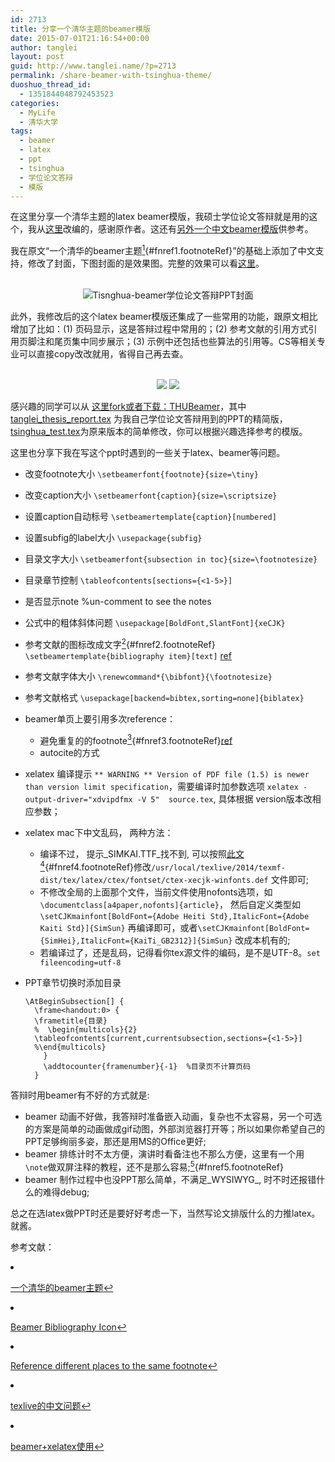 ```yaml
---
id: 2713
title: 分享一个清华主题的beamer模版
date: 2015-07-01T21:16:54+00:00
author: tanglei
layout: post
guid: http://www.tanglei.name/?p=2713
permalink: /share-beamer-with-tsinghua-theme/
duoshuo_thread_id:
  - 1351844048792453523
categories:
  - MyLife
  - 清华大学
tags:
  - beamer
  - latex
  - ppt
  - tsinghua
  - 学位论文答辩
  - 模版
---
```

在这里分享一个清华主题的latex beamer模版，我硕士学位论文答辩就是用的这个，我从[这里](http://far.tooold.cn/post/latex/beamertsinghua)改编的，感谢原作者。这还有[另外一个中文beamer模版](https://github.com/forhappy/aliyun-pk-report-2012)供参考。

我在原文“一个清华的beamer主题[<sup>1</sup>](#fn1){#fnref1.footnoteRef}”的基础上添加了中文支持，修改了封面，下图封面的是效果图。完整的效果可以看[这里](https://github.com/tl3shi/THUBeamer/blob/master/tanglei_thesis_report.pdf)。

<center>
  <br /> <img src="https://raw.githubusercontent.com/tl3shi/markdown2wordpress/master/posts//share-beamer-with-tsinghua-theme/tanglei_thesis_report-0.png" alt="Tisnghua-beamer学位论文答辩PPT封面" /><br />
</center>

此外，我修改后的这个latex beamer模版还集成了一些常用的功能，跟原文相比增加了比如：(1) 页码显示，这是答辩过程中常用的；(2) 参考文献的引用方式引用页脚注和尾页集中同步展示；(3) 示例中还包括也些算法的引用等。CS等相关专业可以直接copy改改就用，省得自己再去查。

<center>
  <br /> <img src="https://raw.githubusercontent.com/tl3shi/markdown2wordpress/master/posts//share-beamer-with-tsinghua-theme/tanglei_thesis_report-1.png" /> <img src="https://raw.githubusercontent.com/tl3shi/markdown2wordpress/master/posts//share-beamer-with-tsinghua-theme/tanglei_thesis_report-2.png" /><br />
</center>

感兴趣的同学可以从 [这里fork或者下载：THUBeamer](https://github.com/tl3shi/THUBeamer)，其中 [tanglei\_thesis\_report.tex](https://github.com/tl3shi/THUBeamer/blob/master/tanglei_thesis_report.tex) 为我自己学位论文答辩用到的PPT的精简版，[tsinghua_test.tex](https://github.com/tl3shi/THUBeamer/blob/master/tsinghua_test.tex)为原来版本的简单修改，你可以根据兴趣选择参考的模版。

这里也分享下我在写这个ppt时遇到的一些关于latex、beamer等问题。

  * 改变footnote大小 `\setbeamerfont{footnote}{size=\tiny}`
  * 改变caption大小 `\setbeamerfont{caption}{size=\scriptsize}`
  * 设置caption自动标号 `\setbeamertemplate{caption}[numbered]`
  * 设置subfig的label大小 `\usepackage{subfig}`
  * 目录文字大小 `\setbeamerfont{subsection in toc}{size=\footnotesize}`
  * 目录章节控制 `\tableofcontents[sections={<1-5>}]`
  * 是否显示note %un-comment to see the notes
  * 公式中的粗体斜体问题 `\usepackage[BoldFont,SlantFont]{xeCJK}`
  * 参考文献的图标改成文字[<sup>2</sup>](#fn2){#fnref2.footnoteRef} `\setbeamertemplate{bibliography item}[text]` [ref](http://tex.stackexchange.com/questions/68080/beamer-bibliography-icon)
  * 参考文献字体大小 `\renewcommand*{\bibfont}{\footnotesize}`
  * 参考文献格式 `\usepackage[backend=bibtex,sorting=none]{biblatex}`
  * beamer单页上要引用多次reference： 
      * 避免重复的的footnote[<sup>3</sup>](#fn3){#fnref3.footnoteRef}[ref](http://tex.stackexchange.com/questions/35043/reference-different-places-to-the-same-footnote)
      * autocite的方式
  * xelatex 编译提示 `** WARNING ** Version of PDF file (1.5) is newer than version limit specification`，需要编译时加参数选项 `xelatex -output-driver="xdvipdfmx -V 5"  source.tex`, 具体根据 version版本改相应参数；
  * xelatex mac下中文乱码， 两种方法： 
      * 编译不过， 提示_SIMKAI.TTF_找不到, 可以按照[此文](http://albertcn.blog.163.com/blog/static/2094201452013521105128316/)[<sup>4</sup>](#fn4){#fnref4.footnoteRef}修改`/usr/local/texlive/2014/texmf-dist/tex/latex/ctex/fontset/ctex-xecjk-winfonts.def` 文件即可;
      * 不修改全局的上面那个文件，当前文件使用nofonts选项，如 `\documentclass[a4paper,nofonts]{article}`， 然后自定义类型如`\setCJKmainfont[BoldFont={Adobe Heiti Std},ItalicFont={Adobe Kaiti Std}]{SimSun}` 再编译即可，或者`\setCJKmainfont[BoldFont={SimHei},ItalicFont={KaiTi_GB2312}]{SimSun}` 改成本机有的;
      * 若编译过了，还是乱码，记得看你tex源文件的编码，是不是UTF-8。`set fileencoding=utf-8`

  * PPT章节切换时添加目录
    
        \AtBeginSubsection[] {
          \frame<handout:0> {
          \frametitle{目录}
          %  \begin{multicols}{2}
          \tableofcontents[current,currentsubsection,sections={<1-5>}]
          %\end{multicols}
            }
            \addtocounter{framenumber}{-1}  %目录页不计算页码
          }

答辩时用beamer有不好的方式就是:

  * beamer 动画不好做，我答辩时准备嵌入动画，复杂也不太容易，另一个可选的方案是简单的动画做成gif动图，外部浏览器打开等；所以如果你希望自己的PPT足够绚丽多姿，那还是用MS的Office更好;
  * beamer 排练计时不太方便，演讲时看备注也不那么方便，这里有一个用`\note`做双屏注释的教程，还不是那么容易;[<sup>5</sup>](#fn5){#fnref5.footnoteRef}
  * beamer 制作过程中也没PPT那么简单，不满足_WYSIWYG_, 时不时还报错什么的难得debug;

总之在选latex做PPT时还是要好好考虑一下，当然写论文排版什么的力推latex。就酱。

参考文献：

<li id="fn1">
  <p>
    <a href="http://far.tooold.cn/post/latex/beamertsinghua">一个清华的beamer主题</a><a href="#fnref1">↩</a>
  </p>
</li>

<li id="fn2">
  <p>
    <a href="http://tex.stackexchange.com/questions/68080/beamer-bibliography-icon">Beamer Bibliography Icon</a><a href="#fnref2">↩</a>
  </p>
</li>

<li id="fn3">
  <p>
    <a href="http://tex.stackexchange.com/questions/35043/reference-different-places-to-the-same-footnote">Reference different places to the same footnote</a><a href="#fnref3">↩</a>
  </p>
</li>

<li id="fn4">
  <p>
    <a href="http://albertcn.blog.163.com/blog/static/2094201452013521105128316/">texlive的中文问题</a><a href="#fnref4">↩</a>
  </p>
</li>

<li id="fn5">
  <p>
    <a href="http://bbs.ctex.org/forum.php?mod=viewthread&tid=71817">beamer+xelatex使用</a><a href="#fnref5">↩</a>
  </p></fn></footnotes>